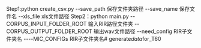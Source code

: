 Step1:python create_csv.py --save_path 保存文件夹路径  --save_name 保存文件名  --xls_file xls文件路径
Step2：python main.py --CORPUS_INPUT_FOLDER_ROOT 输入RIR路径文件夹  --CORPUS_OUTPUT_FOLDER_ROOT 输出wav文件路径  --need_config RIR子文件夹名  ----MIC_CONFIGs RIR子文件夹名#   g e n e r a t e _ d a t a _ f o r _ T 6 0  
 
